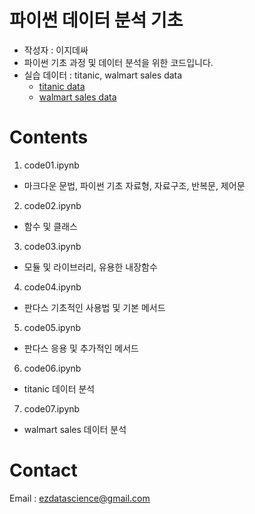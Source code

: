 # 파이썬 데이터 분석 기초 
- 작성자 : 이지데싸
- 파이썬 기초 과정 및 데이터 분석을 위한 코드입니다.
- 실습 데이터 : titanic, walmart sales data 
    - [titanic data](https://www.kaggle.com/competitions/titanic)
    - [walmart sales data](https://www.kaggle.com/datasets/yasserh/walmart-dataset)
# Contents
1. code01.ipynb 
 - 마크다운 문법, 파이썬 기초 자료형, 자료구조, 반복문, 제어문
2. code02.ipynb
 - 함수 및 클래스
3. code03.ipynb
 - 모듈 및 라이브러리, 유용한 내장함수
4. code04.ipynb
 - 판다스 기초적인 사용법 및 기본 메서드
5. code05.ipynb
 - 판다스 응용 및 추가적인 메서드
6. code06.ipynb
 - titanic 데이터 분석
7. code07.ipynb
 - walmart sales 데이터 분석


# Contact
Email : ezdatascience@gmail.com

